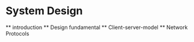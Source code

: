# System Design

 **  introduction
 **  Design fundamental
 **  Client-server-model
 **  Network Protocols
